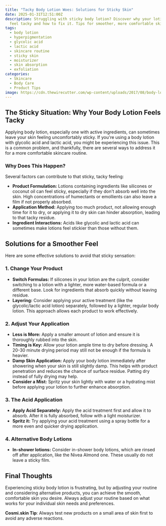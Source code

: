 ```yaml
---
title: "Tacky Body Lotion Woes: Solutions for Sticky Skin"
date: 2025-01-31T12:51:00Z
description: Struggling with sticky body lotion? Discover why your lotion might
  feel tacky and how to fix it. Tips for smoother, more comfortable skin.
tags:
  - body lotion
  - hyperpigmentation
  - glycolic acid
  - lactic acid
  - skincare routine
  - sticky skin
  - moisturizer
  - skin absorption
  - exfoliation
categories:
  - Skincare
  - Body Care
  - Product Tips
image: https://cdn.thewirecutter.com/wp-content/uploads/2017/08/body-lotions-7151-feature-aveeno-squeeze-630.jpg?auto=webp&quality=75&crop=4:3,smart&width=1024
---
```

## The Sticky Situation: Why Your Body Lotion Feels Tacky

Applying body lotion, especially one with active ingredients, can sometimes leave your skin feeling uncomfortably sticky. If you're using a body lotion with glycolic acid and lactic acid, you might be experiencing this issue. This is a common problem, and thankfully, there are several ways to address it for a more comfortable skincare routine.

### Why Does This Happen?

Several factors can contribute to that sticky, tacky feeling:

*   **Product Formulation:** Lotions containing ingredients like silicones or coconut oil can feel sticky, especially if they don't absorb well into the skin. High concentrations of humectants or emollients can also leave a film if not properly absorbed.
*   **Application Method:** Applying too much product, not allowing enough time for it to dry, or applying it to dry skin can hinder absorption, leading to that tacky residue.
*   **Ingredient Interactions:**  Acids like glycolic and lactic acid can sometimes make lotions feel stickier than those without them.

## Solutions for a Smoother Feel

Here are some effective solutions to avoid that sticky sensation:

### 1. Change Your Product

*   **Switch Formulas:** If silicones in your lotion are the culprit, consider switching to a lotion with a lighter, more water-based formula or a different base. Look for ingredients that absorb quickly without leaving residue.
*   **Layering:**  Consider applying your active treatment (like the glycolic/lactic acid lotion) separately, followed by a lighter, regular body lotion. This approach allows each product to work effectively.

### 2. Adjust Your Application

*   **Less is More:** Apply a smaller amount of lotion and ensure it is thoroughly rubbed into the skin.  
*   **Timing is Key:** Allow your lotion ample time to dry before dressing.  A 20-30 minute drying period may still not be enough if the formula is heavier.
*   **Damp Skin Application:**  Apply your body lotion immediately after showering when your skin is still slightly damp. This helps with product penetration and reduces the chance of surface residue.  Patting dry instead of fully drying may help.
*   **Consider a Mist:**  Spritz your skin lightly with water or a hydrating mist before applying your lotion to further enhance absorption.

### 3. The Acid Application

*   **Apply Acid Separately:** Apply the acid treatment first and allow it to absorb. After it is fully absorbed, follow with a light moisturizer.
*   **Spritz it:** Try applying your acid treatment using a spray bottle for a more even and quicker drying application.

### 4. Alternative Body Lotions

*   **In-shower lotions:** Consider in-shower body lotions, which are rinsed off after application, like the Nivea Almond one. These usually do not leave a sticky film.

## Final Thoughts

Experiencing sticky body lotion is frustrating, but by adjusting your routine and considering alternative products, you can achieve the smooth, comfortable skin you desire. Always adjust your routine based on what works for your individual skin needs and preferences.

**Cosmi.skin Tip**: Always test new products on a small area of skin first to avoid any adverse reactions.
